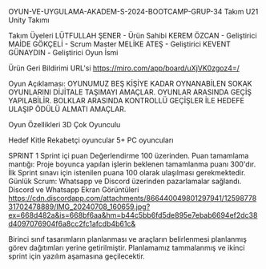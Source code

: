 OYUN-VE-UYGULAMA-AKADEM-S-2024-BOOTCAMP-GRUP-34
Takım U21 Unity Takımı

Takım Üyeleri LÜTFULLAH ŞENER - Ürün Sahibi KEREM ÖZCAN - Geliştirici MAİDE GÖKÇELİ - Scrum Master MELİKE ATEŞ - Geliştirici KEVENT GÜNAYDIN ​​- Geliştirici Oyun İsmi

Ürün Geri Bildirimi URL'si https://miro.com/app/board/uXjVK0zgoz4=/

Oyun Açıklaması: OYUNUMUZ BEŞ KİŞİYE KADAR OYNANABİLEN SOKAK OYUNLARINI DİJİTALE TAŞIMAYI AMAÇLAR. OYUNLAR ARASINDA GEÇİŞ YAPILABİLİR. BOLKLAR ARASINDA KONTROLLÜ GEÇİŞLER İLE HEDEFE ULAŞIP ÖDÜLÜ ALMATI AMAÇLAR.

Oyun Özellikleri 3D Çok Oyunculu

Hedef Kitle Rekabetçi oyuncular 5+ PC oyuncuları

SPRINT 1 Sprint içi puan Değerlendirme 100 üzerinden. Puan tamamlama mantığı: Proje boyunca yapılan işlerin beklenen tamamlanma puanı 300'dır. İlk Sprint sınavı için istenilen puana 100 olarak ulaşılması gerekmektedir. Günlük Scrum: Whatsapp ve Discord üzerinden pazarlamalar sağlandı. Discord ve Whatsapp Ekran Görüntüleri https://cdn.discordapp.com/attachments/866440049801297941/1259877831702478889/IMG_20240708_160659.jpg?ex=668d482a&is=668bf6aa&hm=b44c5bb6fd5de895e7ebab6694ef2dc38d4097076904f6a8cc2fc1afcdb4b61c&

Birinci sınıf tasarımların planlanması ve araçların belirlenmesi planlanmış görev dağıtımları yerine getirilmiştir. Planlamamız tammalanmış ve ikinci sprint için yazılım aşamasına geçilecektir.
